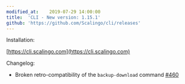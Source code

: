 ```yaml
---
modified_at:	2019-07-29 14:00:00
title:	'CLI - New version: 1.15.1'
github: 'https://github.com/Scalingo/cli/releases'
---
```


Installation:

[https://cli.scalingo.com](https://cli.scalingo.com)

Changelog:

* Broken retro-compatibility of the `backup-download` command [#460](https://github.com/Scalingo/cli/pull/460)
